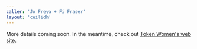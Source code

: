 ```yaml
---
caller: 'Jo Freya + Fi Fraser'
layout: 'ceilidh'
---
```


More details coming soon. In the meantime, check out [Token Women's web site](http://haremusic.agency/token-women/).
